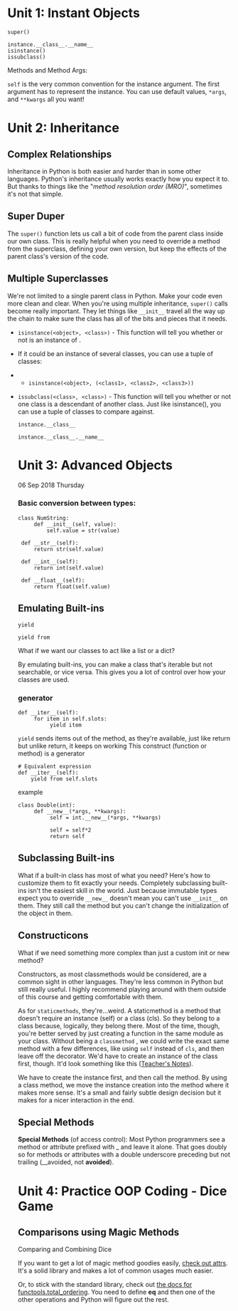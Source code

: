 # Unit 1: Instant Objects

```
super()

instance.__class__.__name__
isinstance()
issubclass()
```

Methods and Method Args:

`self` is the very common convention for the instance argument.
The first argument has to represent the instance. 
You can use default values, `*args`, and `**kwargs` all you want!

# Unit 2: Inheritance

## Complex Relationships

Inheritance in Python is both easier and harder than in some other languages. 
Python's inheritance usually works exactly how you expect it to. 
But thanks to things like the "*method resolution order (MRO)*", 
sometimes it's not that simple.

## Super Duper

The `super()` function lets us call a bit of code from the parent class inside our own class.
This is really helpful when you need to override a method from the superclass, 
defining your own version, but keep the effects of the parent class's version of the code.

## Multiple Superclasses
We're not limited to a single parent class in Python. 
Make your code even more clean and clear.
When you're using multiple inheritance, `super()` calls become really important. 
They let things like `__init__` travel all the way up the chain to make sure the
class has all of the bits and pieces that it needs.

* `isinstance(<object>, <class>)` - This function will tell you whether or not <object> is an instance of <class>.

* If it could be an instance of several classes, you can use a tuple of classes: 

* * `isinstance(<object>, (<class1>, <class2>, <class3>))`

* `issubclass(<class>, <class>)` - This function will tell you whether or not one class is a descendant of another class. Just like isinstance(), you can use a tuple of classes to compare against.

```
instance.__class__

instance.__class__.__name__
```

# Unit 3: Advanced Objects

06 Sep 2018 Thursday

### Basic conversion between types:

```
class NumString:
     def __init__(self, value):
         self.value = str(value)
 
 def __str__(self):
     return str(self.value)
 
 def __int__(self):
     return int(self.value)
 
 def __float__(self):
     return float(self.value)
```

## Emulating Built-ins

```
yield

yield from
```

What if we want our classes to act like a list or a dict?

By emulating built-ins, you can make a class that's iterable but not searchable, or vice versa. This gives you a lot of control over how your classes are used.

### generator

```
def __iter__(self):
     for item in self.slots:
          yield item
```

`yield` sends items out of the method, as they're available, just like return
but unlike return, it keeps on working
This construct (function or method) is a generator

```
# Equivalent expression
def __iter__(self):
    yield from self.slots
```

example

```
class Double(int):
     def __new__(*args, **kwargs):
          self = int.__new__(*args, **kwargs)

          self = self*2
          return self
```

## Subclassing Built-ins

What if a built-in class has most of what you need? Here's how to customize them to fit exactly your needs.
Completely subclassing built-ins isn't the easiest skill in the world.
Just because immutable types expect you to override `__new__` doesn't mean you can't use `__init__` on them. 
They still call the method but you can't change the initialization of the object in them.

## Constructicons

What if we need something more complex than just a custom init or new method?

Constructors, as most classmethods would be considered, are a common sight in other languages.
They're less common in Python but still really useful. 
I highly recommend playing around with them outside of this course and getting comfortable with them.

As for `staticmethods`, they're...weird. 
A staticmethod is a method that doesn't require an instance (self) or a class (cls). 
So they belong to a class because, logically, they belong there. 
Most of the time, though, you're better served by just creating a function in the same module as your class.
Without being a `classmethod` , we could write the exact same method with a few differences,
like using `self` instead of `cls`, and then leave off the decorator. 
We'd have to create an instance of the class first, though. 
It'd look something like this ([Teacher's Notes](https://teamtreehouse.com/library/constructicons)).

We have to create the instance first, and then call the method. By using a class method, we move the instance creation into the method where it makes more sense. It's a small and fairly subtle design decision but it makes for a nicer interaction in the end.

## Special Methods

**Special Methods** (of access control): Most Python programmers see a method or attribute prefixed with _ and leave it alone. That goes doubly so for methods or attributes with a double underscore preceding but not trailing (__avoided, not __avoided__).

# Unit 4: Practice OOP Coding - Dice Game

## Comparisons using Magic Methods

Comparing and Combining Dice

If you want to get a lot of magic method goodies easily, [check out attrs](https://attrs.readthedocs.io/). It's a solid library and makes a lot of common usages much easier.

Or, to stick with the standard library, check out [the docs for functools.total_ordering](https://docs.python.org/3/library/functools.html#functools.total_ordering). You need to define __eq__ and then one of the other operations and Python will figure out the rest.


